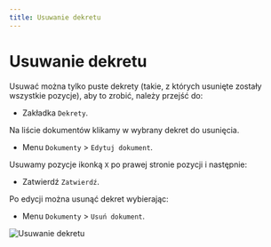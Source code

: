 ```yaml
---
title: Usuwanie dekretu
---
```


# Usuwanie dekretu

Usuwać można tylko puste dekrety (takie, z których usunięte zostały wszystkie pozycje), aby to zrobić, należy przejść do:

- Zakładka `Dekrety`.

Na liście dokumentów klikamy w wybrany dekret do usunięcia.

- Menu `Dokumenty` > `Edytuj dokument`.

Usuwamy pozycje ikonką `X` po prawej stronie pozycji i następnie:

- Zatwierdź `Zatwierdź`.

Po edycji można usunąć dekret wybierając:

- Menu `Dokumenty` > `Usuń dokument`.

![Usuwanie dekretu](usuwaniedoku.gif)